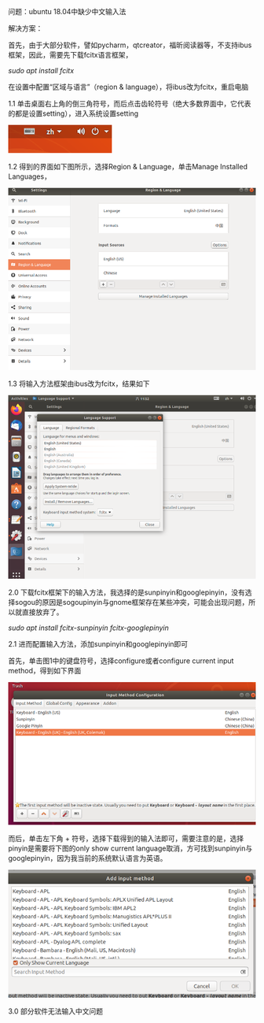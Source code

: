 问题：ubuntu 18.04中缺少中文输入法

解决方案：

首先，由于大部分软件，譬如pycharm，qtcreator，福昕阅读器等，不支持ibus框架，因此，需要先下载fcitx语言框架，

*sudo apt install fcitx*

在设置中配置“区域与语言”（region & language），将ibus改为fcitx，重启电脑

1.1 单击桌面右上角的倒三角符号，而后点击齿轮符号（绝大多数界面中，它代表的都是设置setting），进入系统设置setting

![language1](pic/language1.png)

1.2 得到的界面如下图所示，选择Region & Language，单击Manage Installed Languages，

![language2](pic/language2.png)

1.3 将输入方法框架由ibus改为fcitx，结果如下

![language3](pic/language3.png)

2.0 下载fcitx框架下的输入方法，我选择的是sunpinyin和googlepinyin，没有选择sogou的原因是sogoupinyin与gnome框架存在某些冲突，可能会出现问题，所以就直接放弃了。

*sudo apt install fcitx-sunpinyin fcitx-googlepinyin*

2.1 进而配置输入方法，添加sunpinyin和googlepinyin即可

首先，单击图1中的键盘符号，选择configure或者configure current input method，得到如下界面

![language4](pic/language4.png)

而后，单击左下角 + 符号，选择下载得到的输入法即可，需要注意的是，选择pinyin是需要将下图的only show current language取消，方可找到sunpinyin与googlepinyin，因为我当前的系统默认语言为英语。 

![language5](pic/language5.png)

3.0  部分软件无法输入中文问题